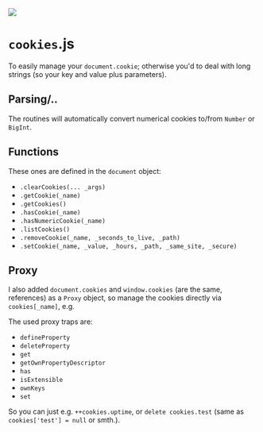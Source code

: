<img src="https://kekse.biz/php/count.php?draw&override=github:v4" />

# **`cookies`**.js
To easily manage your `document.cookie`; otherwise you'd to deal with long strings (so your key and value plus parameters).

## Parsing/..
The routines will automatically convert numerical cookies to/from `Number` or `BigInt`.

## Functions
These ones are defined in the `document` object:

* `.clearCookies(... _args)`
* `.getCookie(_name)`
* `.getCookies()`
* `.hasCookie(_name)`
* `.hasNumericCookie(_name)`
* `.listCookies()`
* `.removeCookie(_name, _seconds_to_live, _path)`
* `.setCookie(_name, _value, _hours, _path, _same_site, _secure)`

## Proxy
I also added `document.cookies` and `window.cookies` (are the same, references) as a `Proxy` object,
so manage the cookies directly via `cookies[_name]`, e.g.

The used proxy traps are:
* `defineProperty`
* `deleteProperty`
* `get`
* `getOwnPropertyDescriptor`
* `has`
* `isExtensible`
* `ownKeys`
* `set`

So you can just e.g. `++cookies.uptime`, or `delete cookies.test` (same as `cookies['test'] = null` or smth.).
